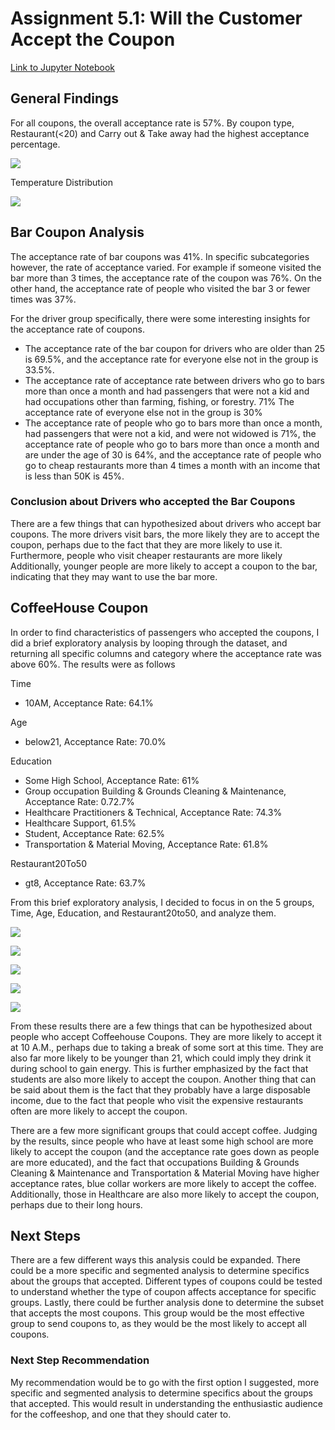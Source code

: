# Assignment 5.1: Will the Customer Accept the Coupon
[Link to Jupyter Notebook](assignment_submission.ipynb)


## General Findings
For all coupons, the overall acceptance rate is 57%. By coupon type, Restaurant(<20) and Carry out & Take away had the highest acceptance percentage.

![](./images/CategoryvAcceptance.png)

Temperature Distribution

![](./images/temphist.png)


## Bar Coupon Analysis

The acceptance rate of bar coupons was 41%. 
In specific subcategories however, the rate of acceptance varied. For example if someone visited the bar more than 3 times, the acceptance rate of the coupon was 76%. On the other hand, the acceptance rate of people who visited the bar 3 or fewer times was 37%.

For the driver group specifically, there were some interesting insights for the acceptance rate of coupons.
- The acceptance rate of the bar coupon for drivers who are older than 25 is 69.5%, and the acceptance rate for everyone else not in the group is 33.5%.
- The acceptance rate of acceptance rate between drivers who go to bars more than once a month and had passengers that were not a kid and had occupations other than farming, fishing, or forestry. 71%
The acceptance rate of everyone else not in the group is 30%
- The acceptance rate of people who go to bars more than once a month, had passengers that were not a kid, and were not widowed is 71%, the acceptance rate of people who go to bars more than once a month and are under the age of 30 is 64%, and the acceptance rate of people who go to cheap restaurants more than 4 times a month with an income that is less than 50K is 45%.

### Conclusion about Drivers who accepted the Bar Coupons
There are a few things that can hypothesized about drivers who accept bar coupons. The more drivers visit bars, the more likely they are to accept the coupon, perhaps due to the fact that they are more likely to use it. Furthermore, people who visit cheaper restaurants are more likely Additionally, younger people are more likely to accept a coupon to the bar, indicating that they may want to use the bar more.


## CoffeeHouse Coupon
In order to find characteristics of passengers who accepted the coupons, I did a brief exploratory analysis by looping through the dataset, and returning all specific columns and category where the acceptance rate was above 60%. 
The results were as follows

Time
- 10AM,  Acceptance Rate: 64.1% 

Age 
- below21,  Acceptance Rate: 70.0%

Education 
- Some High School,  Acceptance Rate: 61%
- Group occupation
Building & Grounds Cleaning & Maintenance,  Acceptance Rate: 0.72.7%
- Healthcare Practitioners & Technical,  Acceptance Rate: 74.3%
- Healthcare Support,  61.5%
- Student,  Acceptance Rate: 62.5%
- Transportation & Material Moving,  Acceptance Rate: 61.8%

Restaurant20To50
- gt8,  Acceptance Rate: 63.7%

From this brief exploratory analysis, I decided to focus in on the 5 groups, Time, Age, Education, and Restaurant20to50, and analyze them.


![](./images/timevacceptance.png)

![](./images/agevacceptance.png)

![](./images/educationvacceptance.png)

![](./images/occupationvacceptance.png)

![](./images/restaurantevacceptance.png)

From these results there are a few things that can be hypothesized about people who accept Coffeehouse Coupons. They are more likely to accept it at 10 A.M., perhaps due to taking a break of some sort at this time. They are also far more likely to be younger than 21, which could imply they drink it during school to gain energy. This is further emphasized by the fact that students are also more likely to accept the coupon. Another thing that can be said about them is the fact that they probably have a large disposable income, due to the fact that people who visit the expensive restaurants often are more likely to accept the coupon.

There are a few more significant groups that could accept coffee. Judging by the results, since people who have at least some high school are more likely to accept the coupon (and the acceptance rate goes down as people are more educated), and the fact that occupations Building & Grounds Cleaning & Maintenance and Transportation & Material Moving have higher acceptance rates, blue collar workers are more likely to accept the coffee. Additionally, those in Healthcare are also more likely to accept the coupon, perhaps due to their long hours. 

## Next Steps
There are a few different ways this analysis could be expanded. There could be a more specific and segmented analysis to determine specifics about the groups that accepted. Different types of coupons could be tested to understand whether the type of coupon affects acceptance for specific groups. Lastly, there could be further analysis done to determine the subset that accepts the most coupons. This group would be the most effective group to send coupons to, as they would be the most likely to accept all coupons.

### Next Step Recommendation
My recommendation would be to go with the first option I suggested, more specific and segmented analysis to determine specifics about the groups that accepted. This would result in understanding the enthusiastic audience for the coffeeshop, and one that they should cater to.